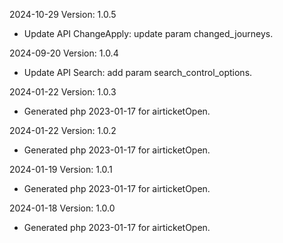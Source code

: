 2024-10-29 Version: 1.0.5
- Update API ChangeApply: update param changed_journeys.


2024-09-20 Version: 1.0.4
- Update API Search: add param search_control_options.


2024-01-22 Version: 1.0.3
- Generated php 2023-01-17 for airticketOpen.

2024-01-22 Version: 1.0.2
- Generated php 2023-01-17 for airticketOpen.

2024-01-19 Version: 1.0.1
- Generated php 2023-01-17 for airticketOpen.

2024-01-18 Version: 1.0.0
- Generated php 2023-01-17 for airticketOpen.

